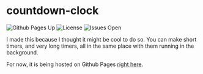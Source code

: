 # countdown-clock
![Github Pages Up](https://img.shields.io/website?style=plastic&url=https%3A%2F%2Fjavaspence.github.io%2Fcountdown-clock)
![License](https://img.shields.io/github/license/javaspence/countdown-clock?style=plastic)
![Issues Open](https://img.shields.io/github/issues/javaspence/countdown-clock?style=plastic)

I made this because I thought it might be cool to do so. You can make short timers, and very long timers, all in the same place with them running in the background.

For now, it is being hosted on Github Pages [right here](https://javaspence.github.io/countdown-clock).
